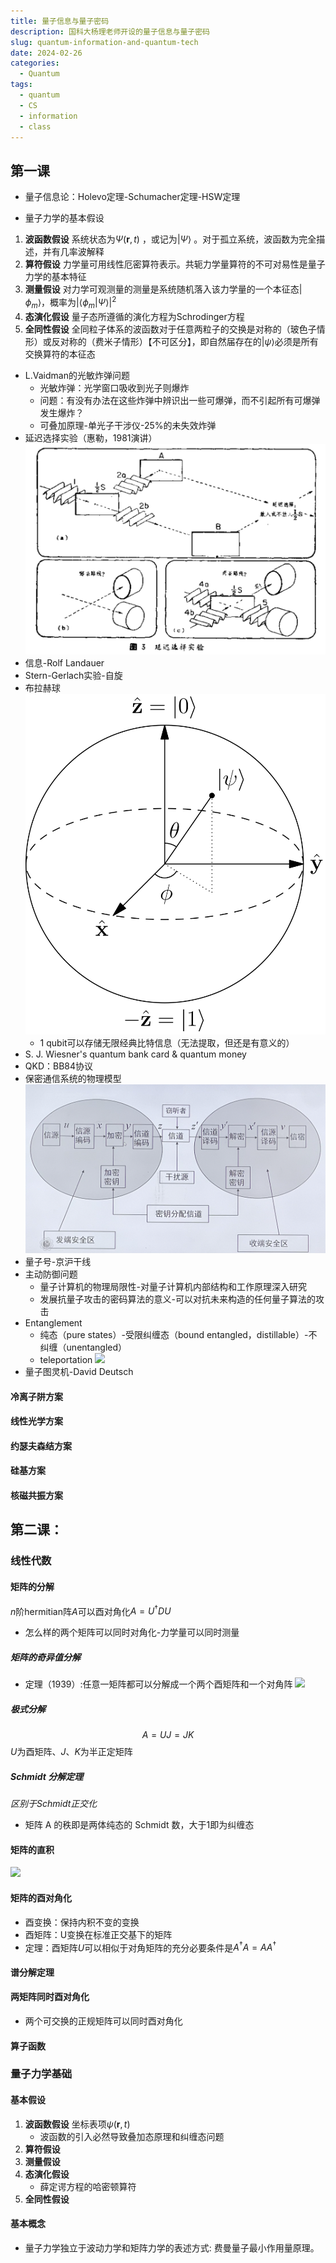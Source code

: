 ```yaml
---
title: 量子信息与量子密码
description: 国科大杨理老师开设的量子信息与量子密码
slug: quantum-information-and-quantum-tech
date: 2024-02-26
categories:
  - Quantum
tags:
  - quantum
  - CS
  - information
  - class
---
```

## 第一课
- 量子信息论：Holevo定理-Schumacher定理-HSW定理

- 量子力学的基本假设
1. **波函数假设**  系统状态为$\Psi(\mathbf{r},t)$ ，或记为$|\Psi \rangle$ 。对于孤立系统，波函数为完全描述，并有几率波解释
2. **算符假设**  力学量可用线性厄密算符表示。共轭力学量算符的不可对易性是量子力学的基本特征
3. **测量假设**  对力学可观测量的测量是系统随机落入该力学量的一个本征态$|\phi_{m}\rangle$，概率为$|\langle \phi_m|\Psi\rangle|^2$
4. **态演化假设**  量子态所遵循的演化方程为Schrodinger方程
5. **全同性假设**  全同粒子体系的波函数对于任意两粒子的交换是对称的（玻色子情形）或反对称的（费米子情形）【不可区分】，即自然届存在的$|\psi\rangle$必须是所有交换算符的本征态



- L.Vaidman的光敏炸弹问题
	- 光敏炸弹：光学窗口吸收到光子则爆炸
	- 问题：有没有办法在这些炸弹中辨识出一些可爆弹，而不引起所有可爆弹发生爆炸？
	- 可叠加原理-单光子干涉仪-25%的未失效炸弹
- 延迟选择实验（惠勒，1981演讲）![](photos/延迟选择实验.png)
- 信息-Rolf Landauer
- Stern-Gerlach实验-自旋
- 布拉赫球
	![](photos/布洛赫球.png)
	- 1 qubit可以存储无限经典比特信息（无法提取，但还是有意义的）
- S. J. Wiesner's quantum bank card & quantum money
- QKD：BB84协议
- 保密通信系统的物理模型
	![](photos/信息加密模型.png)
- 量子号-京沪干线
- 主动防御问题
	- 量子计算机的物理局限性-对量子计算机内部结构和工作原理深入研究
	- 发展抗量子攻击的密码算法的意义-可以对抗未来构造的任何量子算法的攻击
- Entanglement
	- 纯态（pure states）-受限纠缠态（bound entangled，distillable）-不纠缠（unentangled）
	- teleportation
		![](teleportation.png)
- 量子图灵机-David Deutsch

#### 冷离子阱方案
#### 线性光学方案
#### 约瑟夫森结方案
#### 硅基方案
#### 核磁共振方案
## 第二课：
### 线性代数
#### 矩阵的分解
$n$阶hermitian阵$A$可以酉对角化$A=U^{\dagger}DU$
- 怎么样的两个矩阵可以同时对角化-力学量可以同时测量
##### 矩阵的奇异值分解
- 定理（1939）:任意一矩阵都可以分解成一个两个酉矩阵和一个对角阵
![](奇异值分解.png)
##### 极式分解
$$A=UJ=JK$$
$U$为酉矩阵、$J、K$为半正定矩阵
##### Schmidt 分解定理
*区别于Schmidt正交化*
- 矩阵 A 的秩即是两体纯态的 Schmidt 数，大于1即为纠缠态
#### 矩阵的直积
![](矩阵的直积.png)
#### 矩阵的酉对角化
- 酉变换：保持内积不变的变换
- 酉矩阵：U变换在标准正交基下的矩阵
- 定理：酉矩阵$U$可以相似于对角矩阵的充分必要条件是$A^{\dagger}A=AA^{\dagger}$
#### 谱分解定理
#### 两矩阵同时酉对角化
- 两个可交换的正规矩阵可以同时酉对角化
#### 算子函数
### 量子力学基础
#### 基本假设
1. **波函数假设** 坐标表项$\psi(\mathbf{r}, t)$
	- 波函数的引入必然导致叠加态原理和纠缠态问题
2. **算符假设**
3. **测量假设**
4. **态演化假设**
	- 薛定谔方程的哈密顿算符
5. **全同性假设**
#### 基本概念
- 量子力学独立于波动力学和矩阵力学的表述方式: 费曼量子最小作用量原理。